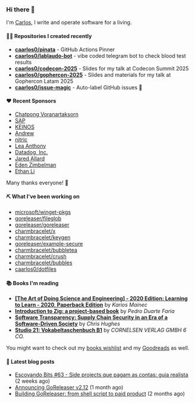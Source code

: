 ### Hi there 👋

I'm [Carlos](https://caarlos0.dev), I write and operate software for a living.

#### 👨‍💻 Repositories I created recently
- **[caarlos0/pinata](https://github.com/caarlos0/pinata)** - GitHub Actions Pinner
- **[caarlos0/lablaudo-bot](https://github.com/caarlos0/lablaudo-bot)** - vibe coded telegram bot to check blood test results
- **[caarlos0/codecon-2025](https://github.com/caarlos0/codecon-2025)** - Slides for my talk at Codecon Summit 2025
- **[caarlos0/gophercon-2025](https://github.com/caarlos0/gophercon-2025)** - Slides and materials for my talk at Gophercon Latam 2025
- **[caarlos0/issue-magic](https://github.com/caarlos0/issue-magic)** - Auto-label GitHub issues 🦀


#### ❤️ Recent Sponsors
- [Chatpong Voranartaksorn](https://github.com/psychvc)
- [SAP](https://github.com/SAP)
- [KEINOS](https://github.com/KEINOS)
- [Andrew](https://github.com/wobondar)
- [nitric](https://github.com/nitrictech)
- [Lea Anthony](https://github.com/leaanthony)
- [Datadog, Inc.](https://github.com/DataDog)
- [Jared Allard](https://github.com/jaredallard)
- [Eden Zimbelman](https://github.com/zimeg)
- [Ethan Li](https://github.com/ethanjli)

Many thanks everyone! 🙏

#### ⛏️ What I've been working on

- [microsoft/winget-pkgs](https://github.com/microsoft/winget-pkgs)
- [goreleaser/fileglob](https://github.com/goreleaser/fileglob)
- [goreleaser/goreleaser](https://github.com/goreleaser/goreleaser)
- [charmbracelet/x](https://github.com/charmbracelet/x)
- [charmbracelet/keygen](https://github.com/charmbracelet/keygen)
- [goreleaser/example-secure](https://github.com/goreleaser/example-secure)
- [charmbracelet/bubbletea](https://github.com/charmbracelet/bubbletea)
- [charmbracelet/crush](https://github.com/charmbracelet/crush)
- [charmbracelet/bubbles](https://github.com/charmbracelet/bubbles)
- [caarlos0/dotfiles](https://github.com/caarlos0/dotfiles)

#### 📚 Books I'm reading
- **[[The Art of Doing Science and Engineering] - 2020 Edition: Learning to Learn - 2020, Paperback Edition](https://www.goodreads.com/book/show/155968362-the-art-of-doing-science-and-engineering---2020-edition)** by _Karios Mainec_
- **[Introduction to Zig: a project-based book](https://www.goodreads.com/book/show/220362789-introduction-to-zig)** by _Pedro Duarte Faria_
- **[Software Transparency: Supply Chain Security in an Era of a Software-Driven Society](https://www.goodreads.com/book/show/78919033-software-transparency)** by _Chris Hughes_
- **[Studio 21: Vokabeltaschenbuch B1](https://www.goodreads.com/book/show/51094341-studio-21)** by _CORNELSEN VERLAG GMBH 6 CO._

You might want to check out my
[books wishlist](https://www.amazon.com.br/hz/wishlist/ls/EB8P7VS717SV)
and my [Goodreads](https://www.goodreads.com/user/show/51005066-carlos-becker)
as well.

#### 📄 Latest blog posts
- [Escovando Bits #63 - Side projects que pagam as contas: guia realista](https://carlosbecker.com/posts/escovando-bits-63/) (2 weeks ago)
- [Announcing GoReleaser v2.12](https://carlosbecker.com/posts/goreleaser-v2.12/) (1 month ago)
- [Building GoReleaser: from shell script to paid product](https://carlosbecker.com/posts/building-goreleaser/) (2 months ago)
